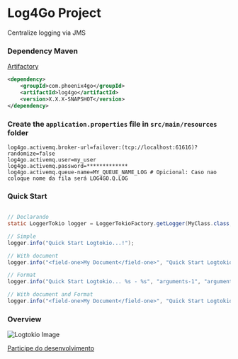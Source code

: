 # Log4Go Project

Centralize logging via JMS

### Dependency Maven
[Artifactory](https://maven.apache.org/)
```xml
<dependency>
	<groupId>com.phoenix4go</groupId>
	<artifactId>log4go</artifactId>
	<version>X.X.X-SNAPSHOT</version>
</dependency>
```

### Create the `application.properties` file in `src/main/resources` folder 
```
log4go.activemq.broker-url=failover:(tcp://localhost:61616)?randomize=false
log4go.activemq.user=my_user
log4go.activemq.password=*************
log4go.activemq.queue-name=MY_QUEUE_NAME_LOG # Opicional: Caso nao coloque nome da fila será LOG4GO.Q.LOG 
```

### Quick Start
```java

// Declarando 
static LoggerTokio logger = LoggerTokioFactory.getLogger(MyClass.class, "application", "division");

// Simple
logger.info("Quick Start Logtokio...!");

// With document
logger.info("<field-one>My Document</field-one>", "Quick Start Logtokio...!"); 

// Format
logger.info("Quick Start Logtokio... %s - %s", "arguments-1", "arguments-2");

// With document and Format
logger.info("<field-one>My Document</field-one>", "Quick Start Logtokio... %s - %s", "arguments-1", "arguments-2");
```

### Overview
![Logtokio Image](https://raw.githubusercontent.com/diegolirio/diegolirio/master/images/logtokio-image.png)

[Participe do desenvolvimento](https://trello.com/b/1wS1FI0u/logtokio-project)

